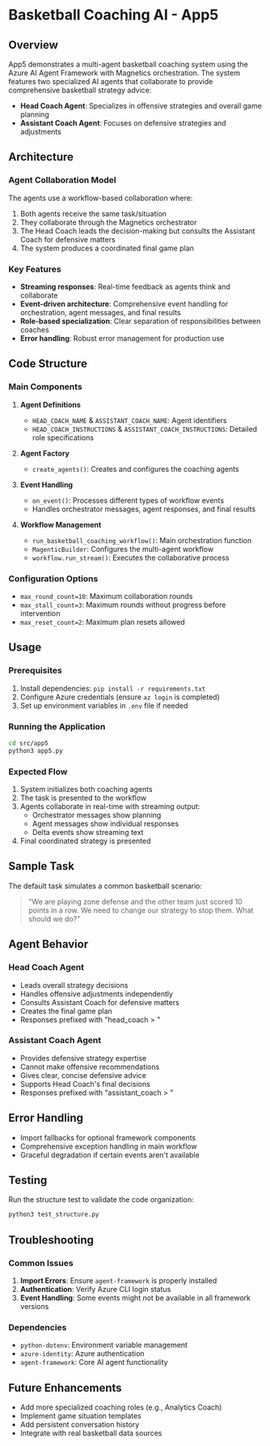 # Basketball Coaching AI - App5

## Overview

App5 demonstrates a multi-agent basketball coaching system using the Azure AI Agent Framework with Magnetics orchestration. The system features two specialized AI agents that collaborate to provide comprehensive basketball strategy advice:

- **Head Coach Agent**: Specializes in offensive strategies and overall game planning
- **Assistant Coach Agent**: Focuses on defensive strategies and adjustments

## Architecture

### Agent Collaboration Model
The agents use a workflow-based collaboration where:
1. Both agents receive the same task/situation
2. They collaborate through the Magnetics orchestrator
3. The Head Coach leads the decision-making but consults the Assistant Coach for defensive matters
4. The system produces a coordinated final game plan

### Key Features
- **Streaming responses**: Real-time feedback as agents think and collaborate
- **Event-driven architecture**: Comprehensive event handling for orchestration, agent messages, and final results
- **Role-based specialization**: Clear separation of responsibilities between coaches
- **Error handling**: Robust error management for production use

## Code Structure

### Main Components

1. **Agent Definitions**
   - `HEAD_COACH_NAME` & `ASSISTANT_COACH_NAME`: Agent identifiers
   - `HEAD_COACH_INSTRUCTIONS` & `ASSISTANT_COACH_INSTRUCTIONS`: Detailed role specifications

2. **Agent Factory**
   - `create_agents()`: Creates and configures the coaching agents

3. **Event Handling**
   - `on_event()`: Processes different types of workflow events
   - Handles orchestrator messages, agent responses, and final results

4. **Workflow Management**
   - `run_basketball_coaching_workflow()`: Main orchestration function
   - `MagenticBuilder`: Configures the multi-agent workflow
   - `workflow.run_stream()`: Executes the collaborative process

### Configuration Options
- `max_round_count=10`: Maximum collaboration rounds
- `max_stall_count=3`: Maximum rounds without progress before intervention
- `max_reset_count=2`: Maximum plan resets allowed

## Usage

### Prerequisites
1. Install dependencies: `pip install -r requirements.txt`
2. Configure Azure credentials (ensure `az login` is completed)
3. Set up environment variables in `.env` file if needed

### Running the Application
```bash
cd src/app5
python3 app5.py
```

### Expected Flow
1. System initializes both coaching agents
2. The task is presented to the workflow
3. Agents collaborate in real-time with streaming output:
   - Orchestrator messages show planning
   - Agent messages show individual responses
   - Delta events show streaming text
4. Final coordinated strategy is presented

## Sample Task
The default task simulates a common basketball scenario:
> "We are playing zone defense and the other team just scored 10 points in a row. We need to change our strategy to stop them. What should we do?"

## Agent Behavior

### Head Coach Agent
- Leads overall strategy decisions
- Handles offensive adjustments independently
- Consults Assistant Coach for defensive matters
- Creates the final game plan
- Responses prefixed with "head_coach > "

### Assistant Coach Agent  
- Provides defensive strategy expertise
- Cannot make offensive recommendations
- Gives clear, concise defensive advice
- Supports Head Coach's final decisions
- Responses prefixed with "assistant_coach > "

## Error Handling
- Import fallbacks for optional framework components
- Comprehensive exception handling in main workflow
- Graceful degradation if certain events aren't available

## Testing
Run the structure test to validate the code organization:
```bash
python3 test_structure.py
```

## Troubleshooting

### Common Issues
1. **Import Errors**: Ensure `agent-framework` is properly installed
2. **Authentication**: Verify Azure CLI login status
3. **Event Handling**: Some events might not be available in all framework versions

### Dependencies
- `python-dotenv`: Environment variable management
- `azure-identity`: Azure authentication
- `agent-framework`: Core AI agent functionality

## Future Enhancements
- Add more specialized coaching roles (e.g., Analytics Coach)
- Implement game situation templates
- Add persistent conversation history
- Integrate with real basketball data sources